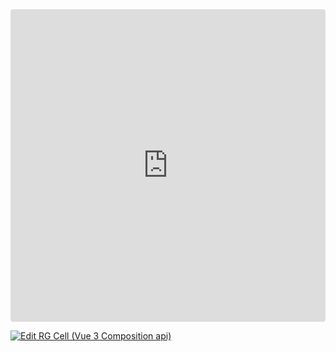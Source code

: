 <ClientOnly>
  <div class="tile">
    <iframe src="https://codesandbox.io/embed/cvv97n?view=preview&module=%2Fsrc%2Fcomponents%2FCell.vue&hidenavigation=1"
     style="width:100%; height: 500px; border:0; border-radius: 4px; overflow:hidden;"
     title="RG Cell (Vue 3 Composition api)"
     allow="accelerometer; ambient-light-sensor; camera; encrypted-media; geolocation; gyroscope; hid; microphone; midi; payment; usb; vr; xr-spatial-tracking"
     sandbox="allow-forms allow-modals allow-popups allow-presentation allow-same-origin allow-scripts"
   ></iframe>
  </div>
</ClientOnly>

[![Edit RG Cell (Vue 3 Composition api)](https://codesandbox.io/static/img/play-codesandbox.svg)](https://codesandbox.io/p/sandbox/rg-cell-vue-3-composition-api-cvv97n)